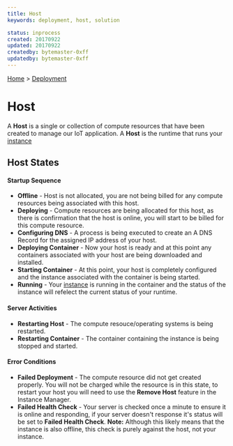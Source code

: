 ```yaml
---
title: Host
keywords: deployment, host, solution

status: inprocess
created: 20170922
updated: 20170922
createdby: bytemaster-0xff
updatedby: bytemaster-0xff
---
```

[Home](../Index.md) > [Deployment](Index.md)

# Host

A **Host** is a single or collection of compute resources that have been created to manage our IoT application.  A **Host**
is the runtime that runs your [instance](Instance.md)

## Host States

#### Startup Sequence
* **Offline** - Host is not allocated, you are not being billed for any compute resources being associated with this host.
* **Deploying** - Compute resources are being allocated for this host, as there is confirmation that the host is online, you will start to be billed for this compute resource.
* **Configuring DNS** - A process is being executed to create an A DNS Record for the assigned IP address of your host.
* **Deploying Container** - Now your host is ready and at this point any containers associated with your host are being downloaded and installed.
* **Starting Container** - At this point, your host is completely configured and the instance associated with the container is being started.
* **Running** - Your [instance](Instance.md) is running in the container and the status of the instance will refelect the current status of your runtime.

#### Server Activities
* **Restarting Host** - The compute resouce/operating systems is being restarted.
* **Restarting Container** - The container containing the instance is being stopped and started.

#### Error Conditions
* **Failed Deployment** - The compute resource did not get created properly.  You will not be charged while the resource is in this state, to restart your host you will need to use the **Remove Host** feature 
in the Instance Manager.
* **Failed Health Check** - Your server is checked once a minute to ensure it is online and responding, if your server doesn't response it's status will be set to **Failed Health Check**. 
**Note:** Although this likely means that the instance is also offline, this check is purely against the host, not your instance.